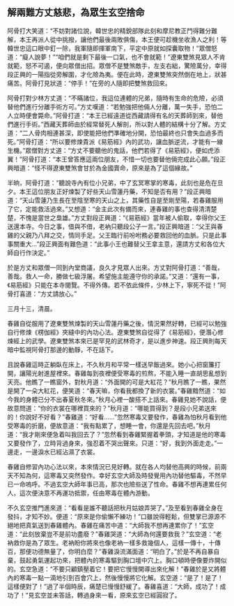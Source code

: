 解兩難方丈慈悲，為眾生玄空捨命
------------------------------

阿骨打大笑道：“不妨對諸位說，韓世忠的精銳部隊此刻和摩尼教正鬥得難分難解，本王再派人從中挑撥，讓他們最後兩敗俱傷，本王便可趁機坐收漁人之利！等韓世忠這口眼中釘一除，我軍隨即揮軍南下，平定中原就如探囊取物！”眾僧怒道：“癡人說夢！”“咱們就是剩下最後一口氣，也不會就範！”遼東雙煞見眾人不肯就範，怒不可遏，便向眾僧出招。眾僧不是雙煞敵手，左支右絀，驚險萬分，幸得段正興的一陽指從旁解圍，才化險為夷。便在此時，遼東雙煞突然倒在地上，狀甚痛苦。阿骨打見狀道：“停手！”在旁的人隨即把雙煞救回來。

阿骨打對少林方丈道：“不瞞諸位，我這位連體的兄弟，隨時有生命的危險，必須替他們進行分離手術方可。”方丈嘆道：“若勉強把他倆人分離，萬一失手，恐怕二人立時便會斃命。”阿骨打道：“本王已經遠道從西藏請得有名的天葬師到來，替他們進行手術。”西藏天葬師由於經常替死人解剖，所以對人體的結構十分了解。方丈道：“二人骨肉相連甚深，即使能把他們準確地分開，恐怕最終也只會失血過多而死。”阿骨打道：“所以要修煉貴派《易筋經》內的武功，讓血脈逆流，才能有一線生機。”眾僧對方丈道：“方丈不要聽他的鬼話，他們若得了《易筋經》，便如虎添翼！”阿骨打道：“本王曾答應這兩位朋友，不惜一切也要替他倆完成此心願。”段正興暗道：“怪不得遼東雙煞會甘於為金國賣命，原來是為了這個緣故。”

半晌，阿骨打道：“聽說寺內有位小兄弟，中了玄冥寒掌的寒毒，此刻也是危在旦夕。本王這位朋友正好煉製了好些天山雪蓮丹藥，不知是否有用？”段正興暗道：“天山雪蓮乃生長在至陰至寒的天山之上，其藥性自是至剛至陽，若春雞服用了它，定能救活過來。”又想道：“金主此次有備而來，連春雞的事也查得清清楚楚，不愧是當世之梟雄。”方丈對段正興道：“《易筋經》當年被人偷取，幸得你父王送還本寺。今日之事，借與不借，老衲只聽段公子一言。”段正興暗道：“父王與春雞的父親乃八拜之交，情同手足。父王臨行前吩咐務必要救回他的血脈。只是此事事關重大...”段正興面有難色道：“此事小王也難替父王拿主意，還請方丈和各位大師自行作決定。”

於是方丈和眾僧一同到內堂商議，良久才見眾人出來。方丈對阿骨打道：“善哉，善哉。救人一命，勝做七級浮屠。希望施主能遵守你的承諾。”又道：“還有一事，《易筋經》只能在本寺閱覽。不得外傳。若不依此條件，少林上下，寧死不從！”阿骨打喜道：“方丈請放心。”

三月十三，清晨。

春雞自從服用了遼東雙煞煉製的天山雪蓮丹藥之後，情況果然好轉，已經可以勉強自行修煉《楞伽經》夾縫中的內功心法。遼東雙煞自從得了《易筋經》，便潛心修煉經上的武學。遼東雙煞本來已是罕見的武林奇才，是以進步神速。段正興則每天暗中監視阿骨打那邊的動靜，不在話下。

且說春雞這時正躺臥在床上，不久秋月和平常一樣送早飯過來。她小心把窗簾打開，讓陽光射進屋裡來。春雞每到夜裡便受寒毒的煎熬，不能入睡一直胡思亂想到天亮。他瞧了一瞧窗外，對秋月道：“外面開的可是大紅花？”秋月瞧了一瞧，果然是開了一朵大紅花，便笑道：“春天嘛，你看我都換了新的衣裳。”春雞黯然道：“如今我的身體已分不出春夏秋冬來。”秋月心裡一酸搭不上話來。春雞見她不說話，便故意問道：“你的衣裳在哪裡買來的？”秋月道：“哪能買得到？是段小兄弟送來的！你說好不好看？”春雞道：“好看......”忽然寒毒又要發作，春雞為怕秋月看到他受寒毒的折磨，便故意道：“我有點累了，想睡一會，你還是先回去吧。”秋月道：“我才剛來便急着叫我回去了？”忽然看到春雞緊握着拳頭，才知道是他的寒毒又要發作了，立時背過身來，強忍着不哭出聲來。只道：“好，我到外面走走。”一邊走，一邊淚水已經沾濕了衣裳。

春雞自修習內功心法以來，本來情況已見好轉。就在各人均替他高興的時候，前兩天不知為何，這寒毒又突然發作。幸好玄空大師及時發覺用內功替他驅毒，不然早已一命嗚呼。不過玄空大師年事已高，那次也險些送了性命。春雞不想再連累任何人，這次便決意不再運功抵禦，任由寒毒在體內游動。

不久玄空推門進來道：“看看是誰不聽話把秋月姑娘弄哭了。”及至看到春雞全身在發抖，才知不妙。便道：“原來是你偷懶不練功！”口雖說得輕鬆，但雙掌已源源不絕地把真氣送到春雞體內。春雞在痛苦中道：“大師我不想再連累你了！”玄空道：“此刻放棄豈不是前功盡廢？”春雞哭道：“大師為何還要救我？”玄空道：“老衲救你是為了眾生。老衲盼你將來也像老衲一樣多救幾個人，這樣一傳十，十傳百，那便功德無量了，你明白麼？”春雞淚流滿面道：“明白了。”於是不再自暴自棄，鼓起勇氣運起功來，把體內的寒毒驅到胸口壇中穴上。胸口頓時便像要炸開似的。玄空急道：“不要只顧鎮壓着它！要把它慢慢開導出來化解！”春雞於是又將體內的寒毒一點一滴地引到百會穴上，然後慢慢將它化解。玄空道：“是了！是了！這樣便對了！”過了半個時辰，痛楚已慢慢舒緩了。春雞喜道：“大師，成功了！成功了！”見玄空並未答話，轉過身來一看，原來玄空已經圓寂了。
